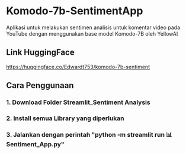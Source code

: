 # Komodo-7b-SentimentApp
Aplikasi untuk melakukan sentimen analisis untuk komentar video pada YouTube dengan menggunakan base model Komodo-7B oleh YellowAI

## Link HuggingFace
https://huggingface.co/Edwardt753/komodo-7b-sentiment

## Cara Penggunaan
### 1. Download Folder Streamlit_Sentiment Analysis
### 2. Install semua Library yang diperlukan
### 3. Jalankan dengan perintah "python -m streamlit run 📊Sentiment_App.py"


